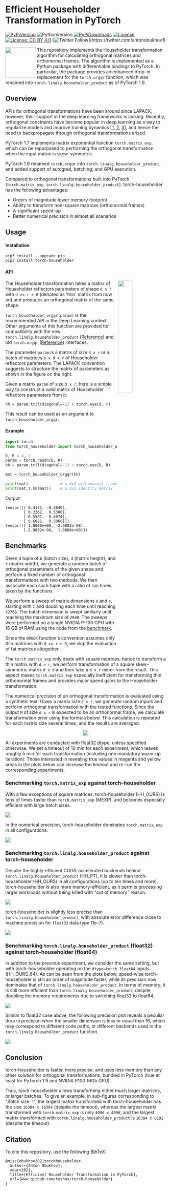 # Efficient Householder Transformation in PyTorch

[![PyPiVersion](https://badge.fury.io/py/torch-householder.svg)](https://pypi.org/project/torch-householder/)
![PythonVersion](https://img.shields.io/badge/python-%3E%3D3.6-yellowgreen)
[![PyPiDownloads](https://pepy.tech/badge/torch-householder)](https://pepy.tech/project/torch-householder)
[![License](https://img.shields.io/badge/License(code)-BSD%203--Clause-blue.svg)](LICENSE_code)
[![License: CC BY 4.0](https://img.shields.io/badge/License(doc)-CC%20BY%204.0-lightgrey.svg)](LICENSE_doc)
[![Twitter Follow](https://img.shields.io/twitter/follow/AntonObukhov1?style=social&label=Subscribe!)](https://twitter.com/antonobukhov1)

<img src="doc/img/logo_small.png" align="left" width="96">

This repository implements the Householder transformation algorithm for calculating orthogonal matrices and orthonormal
frames. The algorithm is implemented as a Python package with differentiable bindings to PyTorch. In particular, the 
package provides an enhanced drop-in replacement for the `torch.orgqr` function, which was renamed into 
`torch.linalg.householder_product` as of PyTorch 1.9.

## Overview

APIs for orthogonal transformations have been around since LAPACK; however, their support in the deep learning 
frameworks is lacking. Recently, orthogonal constraints have become popular in deep learning as a way to regularize
models and improve training dynamics [[1](https://arxiv.org/abs/1909.09501), [2](https://arxiv.org/abs/1901.08428), 
[3](https://arxiv.org/abs/2103.04217)], and hence the need to backpropagate through orthogonal transformations arised.

PyTorch 1.7 implements matrix exponential function `torch.matrix_exp`, which can be repurposed to performing the 
orthogonal transformation when the input matrix is skew-symmetric.   

PyTorch 1.9 renamed `torch.orgqr` into `torch.linalg.householder_product`, and added support of autograd, batching, and 
GPU execution.

Compared to orthogonal transformations built into PyTorch (`torch.matrix_exp`, `torch.linalg.householder_product`), 
torch-householder has the following advantages: 
- Orders of magnitude lower memory footprint
- Ability to transform non-square matrices (orthonormal frames)
- A significant speed-up
- Better numerical precision in almost all scenarios

## Usage

#### Installation

```shell script
pip3 install --upgrade pip
pip3 install torch-householder
```

#### API

<img src="doc/img/householder.png" width="30%" height="30%" align="right">

The Householder transformation takes a matrix of Householder reflectors parameters of shape `d x r` with 
`d >= r > 0` (denoted as 'thin' matrix from now on) and produces an orthogonal matrix of the same shape.

`torch_householder_orgqr(param)` is the recommended API in the Deep Learning context. Other arguments of this function
are provided for compatibility with the new `torch.linalg.householder_product` 
([Reference](https://pytorch.org/docs/stable/generated/torch.linalg.householder_product.html#torch.linalg.householder_product)) 
and old `torch.orgqr` 
([Reference](https://pytorch.org/docs/stable/generated/torch.orgqr.html)) interfaces. 

The parameter `param` is a matrix of size `d x r` or a batch of matrices `b x d x r` of Householder reflectors 
parameters. The LAPACK convention suggests to structure the matrix of parameters as shown in the figure on the right.

Given a matrix `param` of size `d x r`, here is a simple way to construct a valid matrix of Householder reflectors 
parameters from it:
```
hh = param.tril(diagonal=-1) + torch.eye(d, r)
``` 

This result can be used as an argument to `torch_householder_orgqr`.

#### Example

```python
import torch
from torch_householder import torch_householder_orgqr

D, R = 4, 2
param = torch.randn(D, R)
hh = param.tril(diagonal=-1) + torch.eye(D, R)

mat = torch_householder_orgqr(hh)

print(mat)              # a 4x2 orthonormal frame
print(mat.T.mm(mat))    # a 2x2 identity matrix
```

Output:
```
tensor([[ 0.4141, -0.3049],
        [ 0.2262,  0.5306],
        [-0.5587,  0.6074],
        [ 0.6821,  0.5066]])
tensor([[ 1.0000e+00, -2.9802e-08],
        [-2.9802e-08,  1.0000e+00]])
```

## Benchmarks

Given a tuple of `b` (batch size), `d` (matrix height), and `r` (matrix width), we generate a random batch of orthogonal 
parameters of the given shape and perform a fixed number of orthogonal transformations with 
two methods. We then associate each such tuple with a ratio of run times taken by the functions.

We perform a sweep of matrix dimensions `d` and `r`, starting with `1` and doubling each time until reaching `32768`. 
The batch dimension is swept similarly until reaching the maximum size of `2048`. The sweeps were performed 
on a single NVIDIA P-100 GPU with 16 GB of RAM using the code from the [benchmark](tests/benchmark_all.py). 

Since the `ORGQR` function's convention assumes only thin matrices with `d >= r > 0`, we skip the evaluation of fat 
matrices altogether.    

The `torch.matrix_exp` only deals with square matrices; hence to transform a thin matrix with `d > r`, we perform 
transformation of a square skew-symmetric matrix `d x d` and then take a `d x r` minor from the result. This aspect 
makes `torch.matrix_exp` especially inefficient for transforming thin orthonormal frames and provides major speed gains 
to the Householder transformation. 

The numerical precision of an orthogonal transformation is evaluated using a synthetic test. 
Given a matrix size `d x r`, we generate random inputs and perform orthogonal transformation with the tested functions. 
Since the output `M` of size `d x r` is expected to be an orthonormal frame, we calculate transformation error using the 
formula below. This calculation is repeated for each matrix size several times, and the results are averaged.

<p align="center">
<img src="doc/img/formula_err.png">
</p>

All experiments are conducted with float32 dtype, unless specified otherwise. We set a timeout of 10 min for each 
experiment, which leaves roughly 5 min for each transformation (including one mandatory warm-up iteration). Those 
interested in revealing true values in magenta and yellow areas in the plots below can increase the timeout and re-run 
the corresponding experiments.

### Benchmarking `torch.matrix_exp` against torch-householder

With a few exceptions of square matrices, torch-householder (HH_OURS) is tens of times faster than `torch.matrix_exp` 
(MEXP), and becomes especially efficient with large batch sizes.

![](doc/img/benchmark_speed_MEXP_vs_HH_OURS.png)

In the numerical precision, torch-householder dominates `torch.matrix_exp` in all configurations.

![](doc/img/benchmark_error_MEXP_vs_HH_OURS.png)   

### Benchmarking `torch.linalg.householder_product` against torch-householder

Despite the highly-efficient CUDA-accelerated backends behind `torch.linalg.householder_product` (HH_PT), it is slower
than torch-householder (HH_OURS) in all configurations (up to ten times and more). torch-householder is also more 
memory-efficient, as it permits processing larger workloads without being killed with "out of memory" reason.

![](doc/img/benchmark_speed_HH_PT_vs_HH_OURS.png)

torch-householder is slightly less precise than `torch.linalg.householder_product`, with absolute error difference 
close to machine precision for `float32` data type (1e-7). 

![](doc/img/benchmark_error_HH_PT_vs_HH_OURS.png)   

### Benchmarking `torch.linalg.householder_product` (float32) against torch-householder (float64)

In addition to the previous experiment, we consider the same setting, but with torch-householder operating on the 
`dtype=torch.float64` inputs (HH_OURS_64). As can be seen from the plots below, speed-wise torch-householder is still 
an order of magnitude faster, while its precision now dominates that of `torch.linalg.householder_product`. In terms of 
memory, it is still more efficient than `torch.linalg.householder_product`, despite doubling the memory requirements due 
to switching float32 to float64.

![](doc/img/benchmark_speed_HH_PT_vs_HH_OURS_64.png)

Similar to float32 case above, the following precision plot reveals a peculiar drop in precision when the smaller 
dimension is less or equal than 16, which may correspond to different code paths, or different backends used in the 
`torch.linalg.householder_product` function.

![](doc/img/benchmark_error_HH_PT_vs_HH_OURS_64.png)

## Conclusion

torch-householder is faster, more precise, and uses less memory than any other solution for orthogonal 
transformations, bundled in PyTorch (true at least for PyTorch 1.9 and NVIDIA P100 16Gb GPU).

Thus, torch-householder allows transforming either much larger matrices, or larger batches. To give an example, 
in sub-figures corresponding to "Batch size: 1", the largest matrix transformed with torch-householder has the size 
`16384 x 16384` (despite the timeout), whereas the largest matrix transformed with `torch.matrix_exp` is only 
`4096 x 4096`, and the largest matrix transformed with `torch.linalg.householder_product` is `16384 x 8192` 
(despite the timeout).      

## Citation

To cite this repository, use the following BibTeX:

```
@misc{obukhov2021torchhouseholder,
  author={Anton Obukhov},
  year=2021,
  title={Efficient Householder Transformation in PyTorch},
  url={www.github.com/toshas/torch-householder}
}
```
